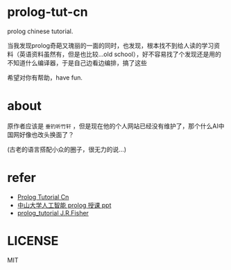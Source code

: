 # prolog-tut-cn
prolog chinese tutorial.

当我发现prolog奇葩又瑰丽的一面的同时，也发现，根本找不到给人读的学习资料（英语资料虽然有，但是也比较...old school），好不容易找了个发现还是用的不知道什么编译器，于是自己边看边编排，搞了这些

希望对你有帮助，have fun.

# about
原作者应该是 `垂钓听竹轩` ，但是现在他的个人网站已经没有维护了，那个什么AI中国网好像也改头换面了？

(古老的语言搭配小众的圈子，很无力的说...)

# refer
- [Prolog Tutorial Cn](https://oracle-abc.wikidot.com/prolog-tutorial-cn)
- [中山大学人工智能 prolog 授课 ppt](#)
- [prolog_tutorial J.R.Fisher](https://www.cpp.edu/~jrfisher/www/prolog_tutorial/)

# LICENSE
MIT